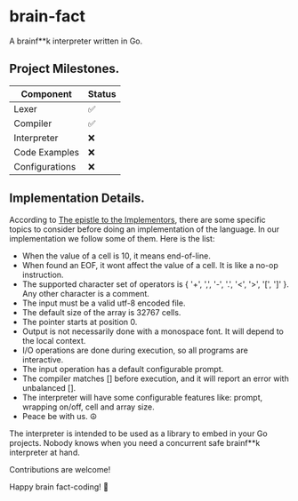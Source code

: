 # brain-fact
A brainf**k interpreter written in Go.

## Project Milestones.
| Component      	| Status 	|
|----------------	|--------	|
| Lexer          	| ✅      	|
| Compiler       	| ✅      	|
| Interpreter    	| ❌      	|
| Code Examples  	| ❌      	|
| Configurations 	| ❌      	|

## Implementation Details.
According to [The epistle to the Implementors](http://brainfuck.org/epistle.html), there are some specific topics to consider before doing an implementation of the language. In our implementation we follow some of them. Here is the list:

- When the value of a cell is 10, it means end-of-line.
- When found an EOF, it wont affect the value of a cell. It is like a no-op instruction.
- The supported character set of operators is { '+', ',', '-', '.', '<', '>', '[', ']' }. Any other character is a comment.
- The input must be a valid utf-8 encoded file.
- The default size of the array is 32767 cells.
- The pointer starts at position 0.
- Output is not necessarily done with a monospace font. It will depend to the local context.
- I/O operations are done during execution, so all programs are interactive.
- The input operation has a default configurable prompt.
- The compiler matches [] before execution, and it will report an error with unbalanced [].
- The interpreter will have some configurable features like: prompt, wrapping on/off, cell and array size.
- Peace be with us. ☮


The interpreter is intended to be used as a library to embed in your Go projects. Nobody knows when you need a concurrent safe brainf**k interpreter at hand. 


Contributions are welcome!


Happy brain fact-coding! 🧠




